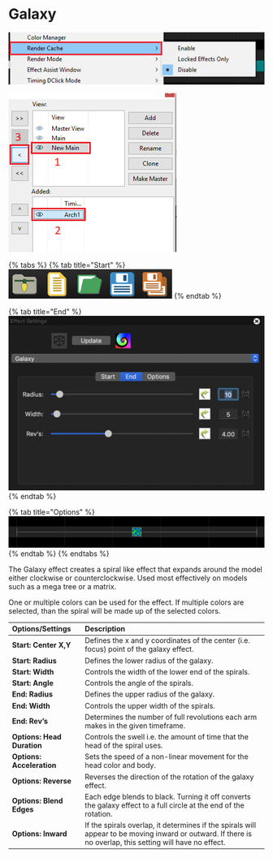 # Galaxy

![Icon](../../.gitbook/assets/image%20%28421%29.png)

![Sequencer Grid](../../.gitbook/assets/image%20%28223%29.png)

{% tabs %}
{% tab title="Start" %}
![](../../.gitbook/assets/image%20%28479%29.png)
{% endtab %}

{% tab title="End" %}
![](../../.gitbook/assets/image-73.png)
{% endtab %}

{% tab title="Options" %}
![](../../.gitbook/assets/image%20%28139%29.png)
{% endtab %}
{% endtabs %}

The Galaxy effect creates a spiral like effect that expands around the model either clockwise or counterclockwise. Used most effectively on models such as a mega tree or a matrix.

One or multiple colors can be used for the effect. If multiple colors are selected, than the spiral will be made up of the selected colors.

| Options/Settings | Description |
| :--- | :--- |
| **Start: Center X,Y** | Defines the x and y coordinates of the center \(i.e. focus\) point of the galaxy effect. |
| **Start: Radius** | Defines the lower radius of the galaxy. |
| **Start: Width** | Controls the width of the lower end of the spirals. |
| **Start: Angle** | Controls the angle of the spirals. |
| **End: Radius** | Defines the upper radius of the galaxy. |
| **End: Width** | Controls the upper width of the spirals. |
| **End: Rev’s** | Determines the number of full revolutions each arm makes in the given timeframe. |
| **Options: Head Duration** | Controls the swell i.e. the amount of time that the head of the spiral uses. |
| **Options: Acceleration** | Sets the speed of a non-linear movement for the head color and body. |
| **Options: Reverse** | Reverses the direction of the rotation of the galaxy effect. |
| **Options: Blend Edges** | Each edge blends to black. Turning it off converts the galaxy effect to a full circle at the end of the rotation. |
| **Options: Inward** | If the spirals overlap, it determines if the spirals will appear to be moving inward or outward. If there is no overlap, this setting will have no effect. |

